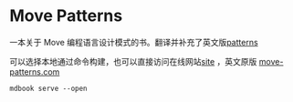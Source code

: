 # Move Patterns

一本关于 Move 编程语言设计模式的书。翻译并补充了英文版[patterns](https://github.com/villesundell/move-patterns)

可以选择本地通过命令构建，也可以直接访问在线网站[site](https://blog.chrisyy.top/move-patterns/) ，英文原版 [move-patterns.com](https://www.move-patterns.com/)

```
mdbook serve --open
```

